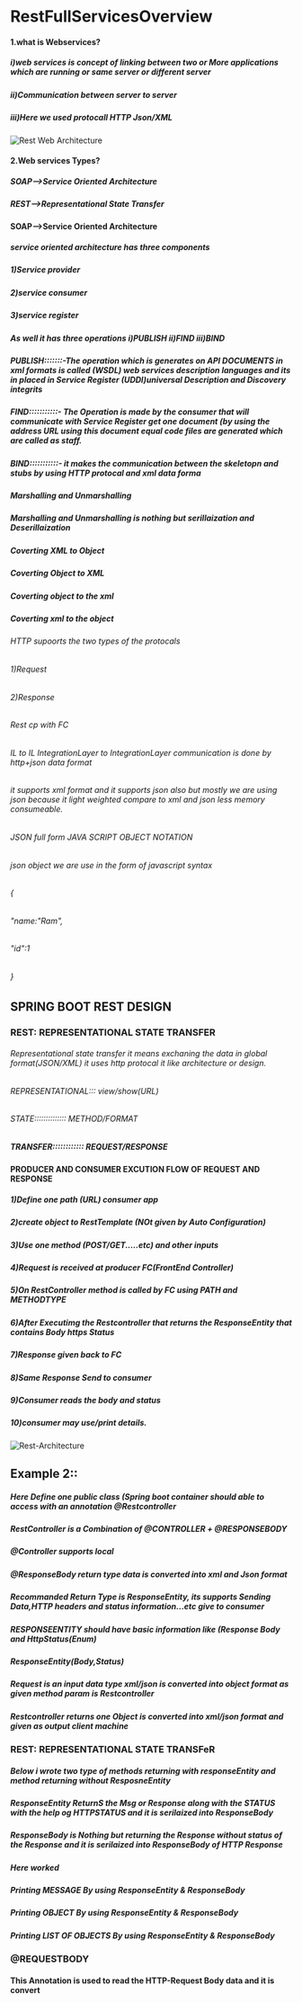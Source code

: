 # RestFullServicesOverview
#### 1.what is Webservices?
##### i)web services is concept of linking between two or More applications which are running or same server or different server 
##### ii)Communication between server to server
##### iii)Here we used protocall HTTP Json/XML
![Rest Web Architecture](https://user-images.githubusercontent.com/53596726/175813595-664761ec-bf76-46d5-81c3-ccb4beef2428.png)

#### 2.Web services Types?
##### SOAP-->Service Oriented Architecture
##### REST-->Representational State Transfer

#### SOAP-->Service Oriented Architecture
##### service oriented architecture has three components
##### 1)Service provider 
##### 2)service consumer
##### 3)service register
##### As well it has three operations i)PUBLISH ii)FIND iii)BIND
##### PUBLISH:::::::-The operation which is generates on API DOCUMENTS in xml formats is called (WSDL) web services description languages and its in placed in Service Register (UDDI)universal Description and Discovery integrits
##### FIND:::::::::::- The Operation is made by the consumer that will communicate with Service Register get one document (by using the address URL using this document equal code files are generated which are called as staff.
##### BIND:::::::::::- it makes the communication between the skeletopn and stubs by using HTTP protocal and xml data forma
##### Marshalling and Unmarshalling
##### Marshalling and Unmarshalling is nothing but serillaization and Deserillaization 
##### Coverting XML to Object
##### Coverting Object to XML
##### Coverting object to the xml
##### Coverting xml to the object
###### HTTP supoorts the two types of the protocals 
###### 1)Request
###### 2)Response
###### Rest cp with FC
###### IL to IL IntegrationLayer to IntegrationLayer communication is done by http+json data format
###### it supports xml format and it supports json also but mostly we are using json because it light weighted compare to xml and json less memory consumeable.
###### JSON full form JAVA SCRIPT OBJECT NOTATION
###### json object we are use in the form of javascript syntax
###### {
###### "name:"Ram",
###### "id":1
###### }
##                                            SPRING BOOT REST DESIGN
### REST: REPRESENTATIONAL STATE TRANSFER
###### Representational state transfer it means exchaning the data in global format(JSON/XML) it uses http protocal it like architecture or design.
###### REPRESENTATIONAL::: view/show(URL)
###### STATE:::::::::::::: METHOD/FORMAT
##### TRANSFER:::::::::::: REQUEST/RESPONSE
#### PRODUCER AND CONSUMER EXCUTION FLOW OF REQUEST AND RESPONSE
##### 1)Define one path (URL) consumer app
##### 2)create object to RestTemplate (NOt given by Auto Configuration)
##### 3)Use one method (POST/GET.....etc) and other inputs
##### 4)Request is received at producer FC(FrontEnd Controller)
##### 5)On RestController method is called by FC using   PATH and METHODTYPE
##### 6)After Executimg the Restcontroller that returns the ResponseEntity that contains Body https Status
##### 7)Response given back to FC
##### 8)Same Response Send to consumer
##### 9)Consumer reads the body and status
##### 10)consumer may use/print details.
![Rest-Architecture](https://user-images.githubusercontent.com/53596726/180641703-949d631a-641e-4d35-869a-77ace408cb7b.png)

## Example 2::
##### Here Define one public class (Spring boot container should able to access with an annotation @Restcontroller
##### RestController is a Combination of @CONTROLLER + @RESPONSEBODY
##### @Controller supports local
##### @ResponseBody return type data is converted into xml and Json format
##### Recommanded Return Type is ResponseEntity, its supports Sending Data,HTTP headers and status information...etc give to consumer
##### RESPONSEENTITY should have basic information like (Response Body and HttpStatus(Enum)
##### ResponseEntity(Body,Status)
##### Request is an input data type xml/json is converted into object format as given method param is Restcontroller
##### Restcontroller returns one Object is converted into xml/json format and given as output client machine
### REST: REPRESENTATIONAL STATE TRANSFeR
##### Below i wrote two type of methods returning with responseEntity and method returning without ResposneEntity
##### ResponseEntity ReturnS the Msg or Response along with the STATUS with the help og HTTPSTATUS and it is serilaized into ResponseBody
##### ResponseBody is Nothing but returning the Response without status of the Response and it is serilaized into ResponseBody of HTTP Response
##### Here worked
##### Printing MESSAGE By using ResponseEntity & ResponseBody
##### Printing OBJECT By using ResponseEntity & ResponseBody
##### Printing LIST OF OBJECTS By using ResponseEntity & ResponseBody

### @REQUESTBODY
#### This Annotation is used to read the HTTP-Request Body data and it is convert



